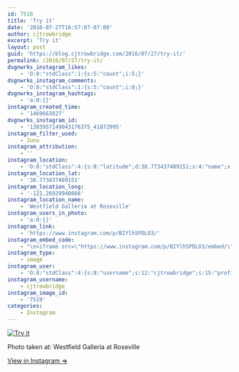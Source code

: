 ```yaml
---
id: 7518
title: 'Try it'
date: '2016-07-27T16:57:07-07:00'
author: cjtrowbridge
excerpt: 'Try it'
layout: post
guid: 'https://blog.cjtrowbridge.com/2016/07/27/try-it/'
permalink: /2016/07/27/try-it/
dsgnwrks_instagram_likes:
    - 'O:8:"stdClass":1:{s:5:"count";i:5;}'
dsgnwrks_instagram_comments:
    - 'O:8:"stdClass":1:{s:5:"count";i:0;}'
dsgnwrks_instagram_hashtags:
    - 'a:0:{}'
instagram_created_time:
    - '1469663827'
dsgnwrks_instagram_id:
    - '1303957149043176375_41872995'
instagram_filter_used:
    - Juno
instagram_attribution:
    - ''
instagram_location:
    - 'O:8:"stdClass":4:{s:8:"latitude";d:38.773437489151;s:4:"name";s:31:"Westfield Galleria at Roseville";s:9:"longitude";d:-121.26929940666;s:2:"id";i:98933;}'
instagram_location_lat:
    - '38.773437489151'
instagram_location_long:
    - '-121.26929940666'
instagram_location_name:
    - 'Westfield Galleria at Roseville'
instagram_users_in_photo:
    - 'a:0:{}'
instagram_link:
    - 'https://www.instagram.com/p/BIYlh5PDLO3/'
instagram_embed_code:
    - "\n<iframe src=\"https://www.instagram.com/p/BIYlh5PDLO3/embed/\" width=\"612\" height=\"710\" frameborder=\"0\" scrolling=\"no\" allowtransparency=\"true\" class=\"insta-image-embed\"></iframe>\n"
instagram_type:
    - image
instagram_user:
    - 'O:8:"stdClass":4:{s:8:"username";s:12:"cjtrowbridge";s:15:"profile_picture";s:95:"https://scontent.cdninstagram.com/t51.2885-19/s150x150/13259063_566228746871906_714207650_a.jpg";s:2:"id";s:8:"41872995";s:9:"full_name";s:13:"CJ Trowbridge";}'
instagram_username:
    - cjtrowbridge
instagram_image_id:
    - '7519'
categories:
    - Instagram
---
```


[![Try it](https://blog.cjtrowbridge.com/wp-content/uploads/2016/07/1469663827-1-1.jpg)](https://www.instagram.com/p/BIYlh5PDLO3/)

Photo taken at: Westfield Galleria at Roseville

[View in Instagram ⇒](https://www.instagram.com/p/BIYlh5PDLO3/)